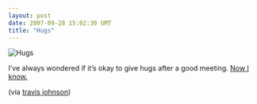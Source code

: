 ```yaml
---
layout: post
date: 2007-09-28 15:02:30 GMT
title: "Hugs"
---
```

<p><img src="http://www.eightfivethree.com/wp-content/uploads/2007/09/hugs-in-the-workplace.png" alt="Hugs" title="" /></p><p>I’ve always wondered if it’s okay to give hugs after a good meeting. <a href="http://finance.yahoo.com/career-work/article/103549/To-Hug-or-Not-to-Hug" title="">Now I know.</a></p><p>
 (via <a href="http://www.eightfivethree.com/2007/09/28/hugs/">travis johnson</a>)</p>